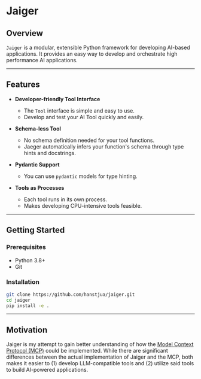 # Jaiger

## Overview

`Jaiger` is a modular, extensible Python framework for developing AI-based applications. It provides an easy way to develop and orchestrate high performance AI applications.

---

## Features

- **Developer-friendly Tool Interface**  
  - The `Tool` interface is simple and easy to use.
  - Develop and test your AI Tool quickly and easily.

- **Schema-less Tool**
  - No schema definition needed for your tool functions.
  - Jaeger automatically infers your function's schema through type hints and docstrings.

- **Pydantic Support**  
  - You can use `pydantic` models for type hinting.

- **Tools as Processes**  
  - Each tool runs in its own process.
  - Makes developing CPU-intensive tools feasible.

---

## Getting Started

### Prerequisites

- Python 3.8+  
- Git  

### Installation

```bash
git clone https://github.com/hanstjua/jaiger.git
cd jaiger
pip install -e .
```

---

## Motivation

Jaiger is my attempt to gain better understanding of how the [Model Context Protocol (MCP)](https://modelcontextprotocol.io/introduction) could be implemented. While there are significant differences between the actual implementation of Jaiger and the MCP, both makes it easier to (1) develop LLM-compatible tools and (2) utilize said tools to build AI-powered applications.